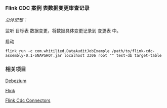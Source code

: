 ### Flink CDC 案例 表数据变更审查记录

*总体思想：*

监听 目标表 数据变更，将数据具体变更记录到 变更表 中。

启动

```shell
flink run -c com.whitilied.DataAuditJobExample /path/to/flink-cdc-assembly-0.1-SNAPSHOT.jar localhost 3306 root "" test-db target-table
```

### 相关项目

[Debezium](https://debezium.io/)

[Flink](http://flink.apache.org/)

[Flink Cdc Connectors](https://github.com/ververica/flink-cdc-connectors)
